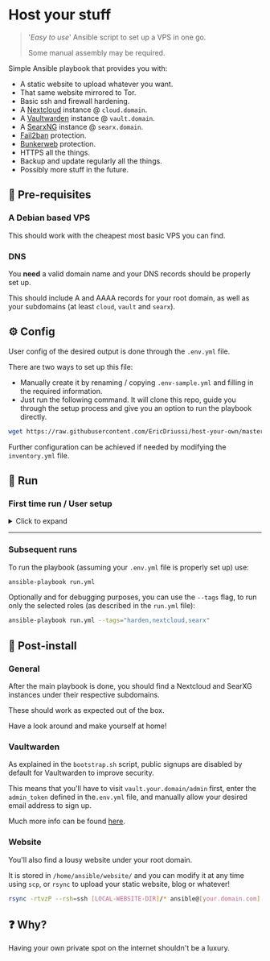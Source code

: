 # Host your stuff

> '*Easy to use*' Ansible script to set up a VPS in one go.
>
> Some manual assembly may be required.

Simple Ansible playbook that provides you with:

- A static website to upload whatever you want.
- That same website mirrored to Tor.
- Basic ssh and firewall hardening.
- A [Nextcloud](https://nextcloud.com/) instance @ `cloud.domain`.
- A [Vaultwarden](https://github.com/dani-garcia/vaultwarden) instance @ `vault.domain`.
- A [SearxNG](https://github.com/searxng/searxng) instance @ `searx.domain`.
- [Fail2ban](https://github.com/fail2ban/fail2ban) protection.
- [Bunkerweb](https://github.com/bunkerity/bunkerweb) protection.
- HTTPS all the things.
- Backup and update regularly all the things.
- Possibly more stuff in the future.

## 🔧 Pre-requisites

### A Debian based VPS

This should work with the cheapest most basic VPS you can find.

### DNS

You **need** a valid domain name and your DNS records should be properly set up.

This should include A and AAAA records for your root domain, as well as your subdomains (at least `cloud`, `vault` and `searx`).

## ⚙️ Config

User config of the desired output is done through the `.env.yml` file.

There are two ways to set up this file:

- Manually create it by renaming / copying `.env-sample.yml` and filling in the required information.
- Just run the following command. It will clone this repo, guide you through the setup process and give you an option to run the playbook directly.

```sh
wget https://raw.githubusercontent.com/EricDriussi/host-your-own/master/bootstrap.sh -O bootstrap.sh && bash bootstrap.sh
```

Further configuration can be achieved if needed by modifying the `inventory.yml` file.

## 🏃 Run

### First time run / User setup

<details>
  <summary>Click to expand</summary>
  The main playbook (<code>run.yml</code>) expects a fully setup, password-less sudo and docker user named <code>ansible</code> to be present in the remote machine.
  <br>
  This user should also have the required <code>ssh_public_key</code> in its <code>~/.ssh/authorized_keys</code> file.
  <br>
  <br>
  You can configure this on your own or run <code>ansible-playbook init_remote_user.yml --ask-pass</code>
  <br>
  Now you should be set up to run <code>ansible-playbook run.yml</code> and watch the magic happen!
  <br>
  <br>
  Please keep in mind that, after the main playbook is done, root connections to the server will be disabled to improve security.
  <br>
  Thus, the <code>init_remote_user.yml</code> script can really only be run once (and shouldn't be needed afterwards).
  <br>
</details>

---

### Subsequent runs

To run the playbook (assuming your `.env.yml` file is properly set up) use:

```sh
ansible-playbook run.yml
```

Optionally and for debugging purposes, you can use the `--tags` flag, to run only the selected roles (as described in the `run.yml` file):

```sh
ansible-playbook run.yml --tags="harden,nextcloud,searx"
```

## 🤔 Post-install

### General

After the main playbook is done, you should find a Nextcloud and SearXG instances under their respective subdomains.

These should work as expected out of the box.

Have a look around and make yourself at home!

### Vaultwarden

As explained in the `bootstrap.sh` script, public signups are disabled by default for Vaultwarden to improve security.

This means that you'll have to visit `vault.your.domain/admin` first, enter the `admin_token` defined in the`.env.yml` file, and manually allow your desired email address to sign up.

Much more info can be found [here](https://github.com/dani-garcia/vaultwarden/wiki/Configuration-overview).

### Website

You'll also find a lousy website under your root domain.

It is stored in `/home/ansible/website/` and you can modify it at any time using `scp`, or `rsync` to upload your static website, blog or whatever!

```sh
rsync -rtvzP --rsh=ssh [LOCAL-WEBSITE-DIR]/* ansible@[your.domain.com]:/home/ansible/website
```

## ❓ Why?

Having your own private spot on the internet shouldn't be a luxury.
